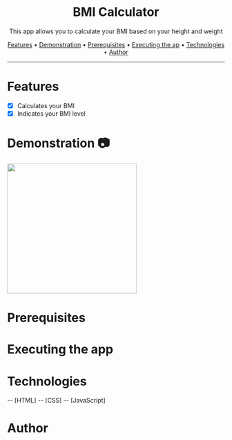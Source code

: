 <div align="center">
<h1>BMI Calculator</h1>
<p>This app allows you to calculate your BMI based on your height and weight</p>

<p>
  <a href="#features">Features</a> •
  <a href="#demonstration">Demonstration</a> •
  <a href="#prerequisites">Prerequisites</a> •
  <a href="#executing-the-app">Executing the ap</a> •
  <a href="#technologies">Technologies</a> •
  <a href="#author">Author</a>
</p>
</div>

---

# Features
- [x] Calculates your BMI
- [x] Indicates your BMI level

# Demonstration 📷
<a href="https://kaykyls.github.io/projects/bmi-calculator/"><img height="300px" width="300px" src="https://cdn.discordapp.com/attachments/766798638139179031/1035356827656929341/Animacao.gif"/></a>
# Prerequisites

# Executing the app

# Technologies
-- [HTML]
-- [CSS]
-- [JavaScript]
# Author
